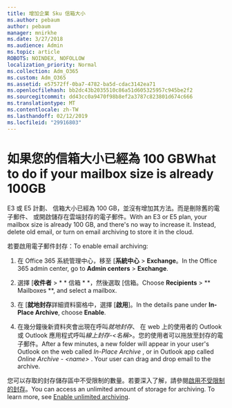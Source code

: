 ```yaml
---
title: 增加企業 Sku 信箱大小
ms.author: pebaum
author: pebaum
manager: mnirkhe
ms.date: 3/27/2018
ms.audience: Admin
ms.topic: article
ROBOTS: NOINDEX, NOFOLLOW
localization_priority: Normal
ms.collection: Adm_O365
ms.custom: Adm_O365
ms.assetid: e57572ff-0ba7-4782-ba5d-cdac3142ea71
ms.openlocfilehash: bb2dc43b2035510c86a51d605325957c945be2f2
ms.sourcegitcommit: dd43cc0a9470f98b8ef2a3787c823801d674c666
ms.translationtype: MT
ms.contentlocale: zh-TW
ms.lasthandoff: 02/12/2019
ms.locfileid: "29916803"
---
```

# <a name="what-to-do-if-your-mailbox-size-is-already-100gb"></a><span data-ttu-id="41fe5-102">如果您的信箱大小已經為 100 GB</span><span class="sxs-lookup"><span data-stu-id="41fe5-102">What to do if your mailbox size is already 100GB</span></span>

<span data-ttu-id="41fe5-p101">E3 或 E5 計劃、 信箱大小已經為 100 GB，並沒有增加其方法。而是刪除舊的電子郵件、 或開啟儲存在雲端封存的電子郵件。</span><span class="sxs-lookup"><span data-stu-id="41fe5-p101">With an E3 or E5 plan, your mailbox size is already 100 GB, and there's no way to increase it. Instead, delete old email, or turn on email archiving to store it in the cloud.</span></span> 
  
<span data-ttu-id="41fe5-105">若要啟用電子郵件封存：</span><span class="sxs-lookup"><span data-stu-id="41fe5-105">To enable email archiving:</span></span>
  
1. <span data-ttu-id="41fe5-106">在 Office 365 系統管理中心，移至 [**系統中心** \> **Exchange**。</span><span class="sxs-lookup"><span data-stu-id="41fe5-106">In the Office 365 admin center, go to **Admin centers** \> **Exchange**.</span></span> 
    
2. <span data-ttu-id="41fe5-107">選擇 [**收件者** \> \* \* 信箱 \* \*，然後選取 [信箱。</span><span class="sxs-lookup"><span data-stu-id="41fe5-107">Choose **Recipients** \> \*\* Mailboxes \*\*, and select a mailbox.</span></span> 
    
3. <span data-ttu-id="41fe5-108">在 [**就地封存**詳細資料窗格中，選擇 [**啟用**]。</span><span class="sxs-lookup"><span data-stu-id="41fe5-108">In the details pane under **In-Place Archive**, choose **Enable**.</span></span> 
    
4. <span data-ttu-id="41fe5-p102">在幾分鐘後新資料夾會出現在呼叫*就地封存*、 在 web 上的使用者的 Outlook 或 Outlook 應用程式呼叫*線上封存-\<名稱\>*。您的使用者可以拖放至封存的電子郵件。</span><span class="sxs-lookup"><span data-stu-id="41fe5-p102">After a few minutes, a new folder will appear in your user's Outlook on the web called  *In-Place Archive*  , or in Outlook app called  *Online Archive - \<name\>*  . Your user can drag and drop email to the archive.</span></span> 
    
<span data-ttu-id="41fe5-p103">您可以存取的封存儲存區中不受限制的數量。若要深入了解，請參閱[啟用不受限制的封存](https://support.office.com/article/enable-unlimited-archiving-in-office-365-admin-help-e2a789f2-9962-4960-9fd4-a00aa063559e)。</span><span class="sxs-lookup"><span data-stu-id="41fe5-p103">You can access an unlimited amount of storage for archiving. To learn more, see [Enable unlimited archiving](https://support.office.com/article/enable-unlimited-archiving-in-office-365-admin-help-e2a789f2-9962-4960-9fd4-a00aa063559e).</span></span>
  

